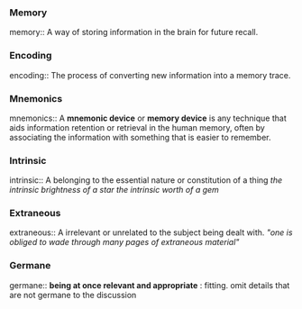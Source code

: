 ### Memory  
memory:: A way of storing information in the brain for future recall.  

### Encoding  
encoding:: The process of converting new information into a memory trace. 

### Mnemonics  
mnemonics:: A **mnemonic device** or **memory device** is any technique that aids information retention or retrieval in the human memory, often by associating the information with something that is easier to remember.

### Intrinsic
intrinsic:: A belonging to the essential nature or constitution of a thing
*the intrinsic brightness of a star*
*the intrinsic worth of a gem*

### Extraneous
extraneous:: A irrelevant or unrelated to the subject being dealt with.
*"one is obliged to wade through many pages of extraneous material"*

### Germane
germane:: **being at once relevant and appropriate** : fitting. omit details that are not germane to the discussion